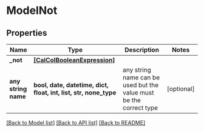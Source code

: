 # ModelNot


## Properties
Name | Type | Description | Notes
------------ | ------------- | ------------- | -------------
**_not** | [**[CalColBooleanExpression]**](CalColBooleanExpression.md) |  | 
**any string name** | **bool, date, datetime, dict, float, int, list, str, none_type** | any string name can be used but the value must be the correct type | [optional]

[[Back to Model list]](../README.md#documentation-for-models) [[Back to API list]](../README.md#documentation-for-api-endpoints) [[Back to README]](../README.md)


